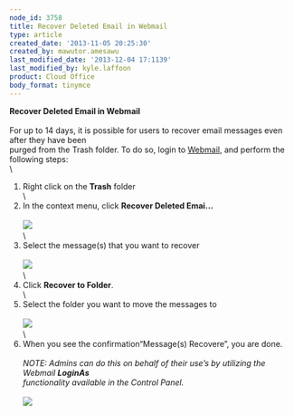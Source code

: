 ```yaml
---
node_id: 3758
title: Recover Deleted Email in Webmail
type: article
created_date: '2013-11-05 20:25:30'
created_by: mawutor.amesawu
last_modified_date: '2013-12-04 17:1139'
last_modified_by: kyle.laffoon
product: Cloud Office
body_format: tinymce
---
```


**Recover Deleted Email in Webmail**\
\
For up to 14 days, it is possible for users to recover email messages
even after they have been\
purged from the Trash folder. To do so, login to
[Webmail](https://apps.rackspace.com "Webmail Login"), and perform the
following steps:\
\
1. Right click on the **Trash** folder\
\
2. In the context menu, click **Recover Deleted Emai&mldr;**\
\
![](/knowledge_center/sites/default/files/field/image/RecoverDeleted_1.png)\
\
3. Select the message(s) that you want to recover\
\
![](/knowledge_center/sites/default/files/field/image/RecoverDeleted_2.png)\
\
4. Click **Recover to Folder**.\
\
5. Select the folder you want to move the messages to\
\
![](/knowledge_center/sites/default/files/field/image/RecoverDeleted_3.png)\
\
6. When you see the confirmation&ldquo;Message(s) Recovere&rdquo;, you are done.\
\
*NOTE: Admins can do this on behalf of their use&rsquo;s by utilizing the
Webmail **LoginAs***\
*functionality available in the Control Panel.*\
\
![](/knowledge_center/sites/default/files/field/image/recoverdeleted_4.png)

